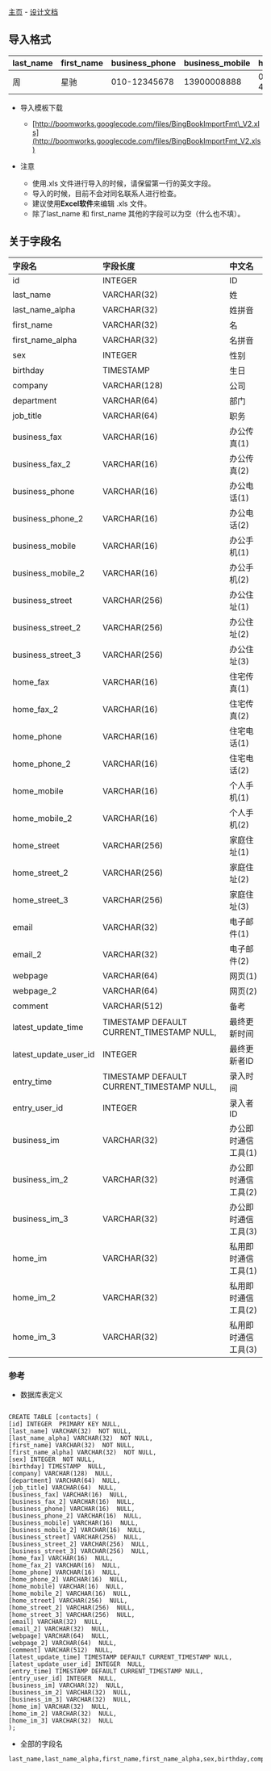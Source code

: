 [主页](BingBookCN.md) - [设计文档](BingBookSpec.md)

## 导入格式 ##

|last\_name|first\_name|business\_phone|business\_mobile|home\_phone|home\_mobile|email|
|:---------|:----------|:--------------|:---------------|:----------|:-----------|:----|
|周|星驰|010-12345678|13900008888|010-43215678|13300009999|xingchi.zhou@gmail.com|

  * 导入模板下载
    * [http://boomworks.googlecode.com/files/BingBookImportFmt\_V2.xls](http://boomworks.googlecode.com/files/BingBookImportFmt_V2.xls)

  * 注意
    * 使用.xls 文件进行导入的时候，请保留第一行的英文字段。
    * 导入的时候，目前不会对同名联系人进行检查。
    * 建议使用**Excel软件**来编辑 .xls 文件。
    * 除了last\_name 和 first\_name 其他的字段可以为空（什么也不填）。

## 关于字段名 ##

| **字段名** | **字段长度** | **中文名** |
|:--------------|:-----------------|:--------------|
|id|INTEGER|ID|
|last\_name|VARCHAR(32)|姓|
|last\_name\_alpha|VARCHAR(32)|姓拼音|
|first\_name|VARCHAR(32)|名|
|first\_name\_alpha|VARCHAR(32)|名拼音|
|sex|INTEGER|性别|
|birthday|TIMESTAMP|生日|
|company|VARCHAR(128)|公司|
|department|VARCHAR(64)|部门|
|job\_title|VARCHAR(64)|职务|
|business\_fax|VARCHAR(16)|办公传真(1)|
|business\_fax\_2|VARCHAR(16)|办公传真(2)|
|business\_phone|VARCHAR(16)|办公电话(1)|
|business\_phone\_2|VARCHAR(16)|办公电话(2)|
|business\_mobile|VARCHAR(16)|办公手机(1)|
|business\_mobile\_2|VARCHAR(16)|办公手机(2)|
|business\_street|VARCHAR(256)|办公住址(1)|
|business\_street\_2|VARCHAR(256)|办公住址(2)|
|business\_street\_3|VARCHAR(256)|办公住址(3)|
|home\_fax|VARCHAR(16)|住宅传真(1)|
|home\_fax\_2|VARCHAR(16)|住宅传真(2)|
|home\_phone|VARCHAR(16)|住宅电话(1)|
|home\_phone\_2|VARCHAR(16)|住宅电话(2)|
|home\_mobile|VARCHAR(16)|个人手机(1)|
|home\_mobile\_2|VARCHAR(16)|个人手机(2)|
|home\_street|VARCHAR(256)|家庭住址(1)|
|home\_street\_2|VARCHAR(256)|家庭住址(2)|
|home\_street\_3|VARCHAR(256)|家庭住址(3)|
|email|VARCHAR(32)|电子邮件(1)|
|email\_2|VARCHAR(32)|电子邮件(2)|
|webpage|VARCHAR(64)|网页(1)|
|webpage\_2|VARCHAR(64)|网页(2)|
|comment|VARCHAR(512)|备考|
|latest\_update\_time|TIMESTAMP DEFAULT CURRENT\_TIMESTAMP NULL,|最终更新时间|
|latest\_update\_user\_id|INTEGER|最终更新者ID|
|entry\_time|TIMESTAMP DEFAULT CURRENT\_TIMESTAMP NULL,|录入时间|
|entry\_user\_id|INTEGER|录入者ID|
|business\_im|VARCHAR(32)|办公即时通信工具(1)|
|business\_im\_2|VARCHAR(32)|办公即时通信工具(2)|
|business\_im\_3|VARCHAR(32)|办公即时通信工具(3)|
|home\_im|VARCHAR(32)|私用即时通信工具(1)|
|home\_im\_2|VARCHAR(32)|私用即时通信工具(2)|
|home\_im\_3|VARCHAR(32)|私用即时通信工具(3)|

### 参考 ###

- 数据库表定义

```

CREATE TABLE [contacts] (
[id] INTEGER  PRIMARY KEY NULL,
[last_name] VARCHAR(32)  NOT NULL,
[last_name_alpha] VARCHAR(32)  NOT NULL,
[first_name] VARCHAR(32)  NOT NULL,
[first_name_alpha] VARCHAR(32)  NOT NULL,
[sex] INTEGER  NOT NULL,
[birthday] TIMESTAMP  NULL,
[company] VARCHAR(128)  NULL,
[department] VARCHAR(64)  NULL,
[job_title] VARCHAR(64)  NULL,
[business_fax] VARCHAR(16)  NULL,
[business_fax_2] VARCHAR(16)  NULL,
[business_phone] VARCHAR(16)  NULL,
[business_phone_2] VARCHAR(16)  NULL,
[business_mobile] VARCHAR(16)  NULL,
[business_mobile_2] VARCHAR(16)  NULL,
[business_street] VARCHAR(256)  NULL,
[business_street_2] VARCHAR(256)  NULL,
[business_street_3] VARCHAR(256)  NULL,
[home_fax] VARCHAR(16)  NULL,
[home_fax_2] VARCHAR(16)  NULL,
[home_phone] VARCHAR(16)  NULL,
[home_phone_2] VARCHAR(16)  NULL,
[home_mobile] VARCHAR(16)  NULL,
[home_mobile_2] VARCHAR(16)  NULL,
[home_street] VARCHAR(256)  NULL,
[home_street_2] VARCHAR(256)  NULL,
[home_street_3] VARCHAR(256)  NULL,
[email] VARCHAR(32)  NULL,
[email_2] VARCHAR(32)  NULL,
[webpage] VARCHAR(64)  NULL,
[webpage_2] VARCHAR(64)  NULL,
[comment] VARCHAR(512)  NULL,
[latest_update_time] TIMESTAMP DEFAULT CURRENT_TIMESTAMP NULL,
[latest_update_user_id] INTEGER  NULL,
[entry_time] TIMESTAMP DEFAULT CURRENT_TIMESTAMP NULL,
[entry_user_id] INTEGER  NULL,
[business_im] VARCHAR(32)  NULL,
[business_im_2] VARCHAR(32)  NULL,
[business_im_3] VARCHAR(32)  NULL,
[home_im] VARCHAR(32)  NULL,
[home_im_2] VARCHAR(32)  NULL,
[home_im_3] VARCHAR(32)  NULL
);

```

- 全部的字段名

```
last_name,last_name_alpha,first_name,first_name_alpha,sex,birthday,company,department,job_title,business_fax,business_fax_2,business_phone,business_phone_2,business_mobile,business_mobile_2,business_street,business_street_2,business_street_3,home_fax,home_fax_2,home_phone,home_phone_2,home_mobile,home_mobile_2,home_street,home_street_2,home_street_3,email,email_2,webpage,webpage_2,comment,latest_update_time,latest_update_user_id,entry_time,entry_user_id,business_im,business_im_2business_im_3,home_im,home_im_2,home_im_3
```